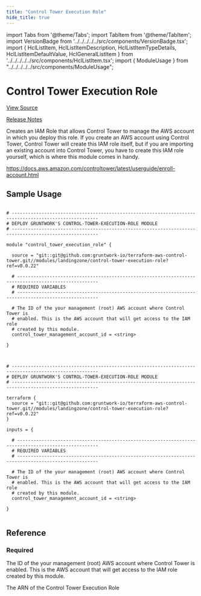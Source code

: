 ```yaml
---
title: "Control Tower Execution Role"
hide_title: true
---
```


import Tabs from '@theme/Tabs';
import TabItem from '@theme/TabItem';
import VersionBadge from '../../../../../src/components/VersionBadge.tsx';
import { HclListItem, HclListItemDescription, HclListItemTypeDetails, HclListItemDefaultValue, HclGeneralListItem } from '../../../../../src/components/HclListItem.tsx';
import { ModuleUsage } from "../../../../../src/components/ModuleUsage";

<VersionBadge repoTitle="Control Tower" version="0.0.22" />

# Control Tower Execution Role

<a href="https://github.com/gruntwork-io/terraform-aws-control-tower/tree/v0.0.22/modules/landingzone/control-tower-execution-role" className="link-button" title="View the source code for this module in GitHub.">View Source</a>

<a href="https://github.com/gruntwork-io/terraform-aws-control-tower/releases?q=control-tower-execution-role" className="link-button" title="Release notes for only versions which impacted this module.">Release Notes</a>

Creates an IAM Role that allows Control Tower to manage the AWS account in which you deploy this role. If you create
an AWS account using Control Tower, Control Tower will create this IAM role itself, but if you are importing an existing
account into Control Tower, you have to create this IAM role yourself, which is where this module comes in handy.

https://docs.aws.amazon.com/controltower/latest/userguide/enroll-account.html

## Sample Usage

<Tabs>
<TabItem value="terraform" label="Terraform" default>

```hcl title="main.tf"

# ------------------------------------------------------------------------------------------------------
# DEPLOY GRUNTWORK'S CONTROL-TOWER-EXECUTION-ROLE MODULE
# ------------------------------------------------------------------------------------------------------

module "control_tower_execution_role" {

  source = "git::git@github.com:gruntwork-io/terraform-aws-control-tower.git//modules/landingzone/control-tower-execution-role?ref=v0.0.22"

  # ----------------------------------------------------------------------------------------------------
  # REQUIRED VARIABLES
  # ----------------------------------------------------------------------------------------------------

  # The ID of the your management (root) AWS account where Control Tower is
  # enabled. This is the AWS account that will get access to the IAM role
  # created by this module.
  control_tower_management_account_id = <string>

}


```

</TabItem>
<TabItem value="terragrunt" label="Terragrunt" default>

```hcl title="terragrunt.hcl"

# ------------------------------------------------------------------------------------------------------
# DEPLOY GRUNTWORK'S CONTROL-TOWER-EXECUTION-ROLE MODULE
# ------------------------------------------------------------------------------------------------------

terraform {
  source = "git::git@github.com:gruntwork-io/terraform-aws-control-tower.git//modules/landingzone/control-tower-execution-role?ref=v0.0.22"
}

inputs = {

  # ----------------------------------------------------------------------------------------------------
  # REQUIRED VARIABLES
  # ----------------------------------------------------------------------------------------------------

  # The ID of the your management (root) AWS account where Control Tower is
  # enabled. This is the AWS account that will get access to the IAM role
  # created by this module.
  control_tower_management_account_id = <string>

}


```

</TabItem>
</Tabs>




## Reference

<Tabs>
<TabItem value="inputs" label="Inputs" default>

### Required

<HclListItem name="control_tower_management_account_id" requirement="required" type="string">
<HclListItemDescription>

The ID of the your management (root) AWS account where Control Tower is enabled. This is the AWS account that will get access to the IAM role created by this module.

</HclListItemDescription>
</HclListItem>

</TabItem>
<TabItem value="outputs" label="Outputs">

<HclListItem name="control_tower_execution_role_arn">
<HclListItemDescription>

The ARN of the Control Tower Execution Role

</HclListItemDescription>
</HclListItem>

</TabItem>
</Tabs>


<!-- ##DOCS-SOURCER-START
{
  "originalSources": [
    "https://github.com/gruntwork-io/terraform-aws-control-tower/tree/v0.0.22/modules/control-tower-execution-role/readme.md",
    "https://github.com/gruntwork-io/terraform-aws-control-tower/tree/v0.0.22/modules/control-tower-execution-role/variables.tf",
    "https://github.com/gruntwork-io/terraform-aws-control-tower/tree/v0.0.22/modules/control-tower-execution-role/outputs.tf"
  ],
  "sourcePlugin": "module-catalog-api",
  "hash": "88cc578e6d8f8621b57030296e530b9c"
}
##DOCS-SOURCER-END -->

